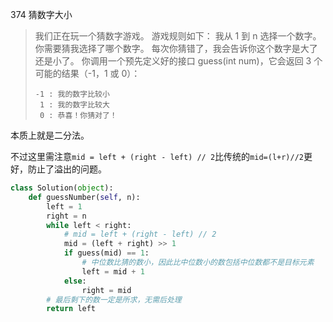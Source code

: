 374 猜数字大小

> 我们正在玩一个猜数字游戏。 游戏规则如下：
> 我从 1 到 n 选择一个数字。 你需要猜我选择了哪个数字。
> 每次你猜错了，我会告诉你这个数字是大了还是小了。
> 你调用一个预先定义好的接口 guess(int num)，它会返回 3 个可能的结果（-1，1 或 0）：
>
> ```
> -1 : 我的数字比较小
>  1 : 我的数字比较大
>  0 : 恭喜！你猜对了！
> ```

本质上就是二分法。

不过这里需注意`mid = left + (right - left) // 2`比传统的`mid=(l+r)//2`更好，防止了溢出的问题。

```python
class Solution(object):
    def guessNumber(self, n):
        left = 1
        right = n
        while left < right:
            # mid = left + (right - left) // 2
            mid = (left + right) >> 1
            if guess(mid) == 1:
                # 中位数比猜的数小，因此比中位数小的数包括中位数都不是目标元素
                left = mid + 1
            else:
                right = mid
        # 最后剩下的数一定是所求，无需后处理
        return left

```

